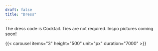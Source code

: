 ```yaml
---
draft: false
title: "Dress"
---
```


The dress code is Cocktail. Ties are not required. Inspo pictures coming soon! 

{{< carousel items="3" height="500" unit="px" duration="7000" >}}


<!-- ![Female Inspo 1](image/female1.png) ![Male Inspo 1](image/male1.png) ![Male Inspo 2](image/male2.png) -->
